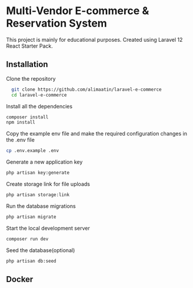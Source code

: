 
# Multi-Vendor E-commerce & Reservation System

This project is mainly for educational purposes. Created using Laravel 12 React Starter Pack.


## Installation

Clone the repository
```bash
  git clone https://github.com/alimaatin/laravel-e-commerce
  cd laravel-e-commerce
```
Install all the dependencies
```bash
composer install
npm install
```
Copy the example env file and make the required configuration changes in the .env file
```bash
cp .env.example .env
```
Generate a new application key
```bash
php artisan key:generate
```
Create storage link for file uploads
```bash
php artisan storage:link
```
Run the database migrations
```bash
php artisan migrate
```
Start the local development server
```bash
composer run dev
```
Seed the database(optional)
```bash
php artisan db:seed
```
## Docker
